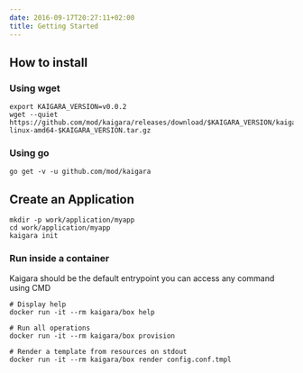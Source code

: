 ```yaml
---
date: 2016-09-17T20:27:11+02:00
title: Getting Started
---
```

## How to install

### Using wget
```
export KAIGARA_VERSION=v0.0.2
wget --quiet https://github.com/mod/kaigara/releases/download/$KAIGARA_VERSION/kaigara-linux-amd64-$KAIGARA_VERSION.tar.gz
```

### Using go
```
go get -v -u github.com/mod/kaigara
```

## Create an Application

```
mkdir -p work/application/myapp
cd work/application/myapp
kaigara init
```

### Run inside a container

Kaigara should be the default entrypoint
you can access any command using CMD

```
# Display help
docker run -it --rm kaigara/box help

# Run all operations
docker run -it --rm kaigara/box provision

# Render a template from resources on stdout
docker run -it --rm kaigara/box render config.conf.tmpl
```

